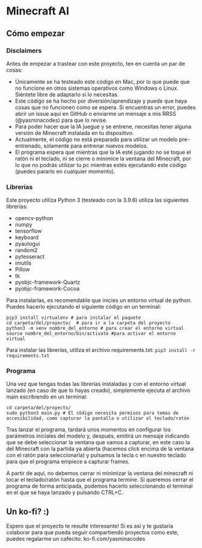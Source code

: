 # Minecraft AI

## Cómo empezar

### Disclaimers
Antes de empezar a trastear con este proyecto, ten en cuenta un par de cosas:  
* Únicamente se ha testeado este código en Mac, por lo que puede que no funcione en otros sistemas operativos como Windows o Linux. Siéntete libre de adaptarlo si lo necesitas.
* Este código se ha hecho por diversión/aprendizaje y puede que haya cosas que no funcionen como se espera. Si encuentras un error, puedes abrir un issue aquí en GitHub o enviarme un mensaje a mis RRSS (@yasminacodes) para que lo revise.  
* Para poder hacer que la IA juegue y se entrene, necesitas tener alguna versión de Minecraft instalada en tu dispositivo.  
* Actualmente, el código no está preparado para utilizar un modelo pre-entrenado, solamente para entrenar nuevos modelos.  
* El programa espera que mientras que la IA esté jugando no se toque el ratón ni el teclado, ni se cierre o minimice la ventana del Minecraft, por lo que no podrás utilizar tu pc mientras estés ejecutando este código (puedes pararlo en cualquier momento).

### Librerías
Este proyecto utiliza Python 3 (testeado con la 3.9.6) utiliza las siguientes librerías:  
* opencv-python  
* numpy  
* tensorflow  
* keyboard  
* pyautogui  
* random2  
* pytesseract  
* imutils  
* Pillow  
* tk  
* pyobjc-framework-Quartz  
* pyobjc-framework-Cocoa  

Para instalarlas, es recomendable que inicies un entorno virtual de python. Puedes hacerlo ejecutando el siguiente código en un terminal:  
```
pip3 install virtualenv # para instalar el paquete  
cd carpeta/del/proyecto/  # para ir a la carpeta del proyecto
python3 -m venv nombre_del_entorno # para crear el entorno virtual  
source nombre_del_entorno/bin/activate #para activar el entorno virtual  
```

Para instalar las librerías, utiliza el archivo requirements.txt: `pip3 install -r requirements.txt`

### Programa
Una vez que tengas todas las librerías instaladas y con el entorno virtual lanzado (en caso de que lo hayas creado), simplemente ejecuta el archivo main escribiendo en un terminal:
```
cd carpeta/del/proyecto/
sudo python3 main.py # El código necesita permisos para temas de accesibilidad, como capturar la pantalla o utilizar el teclado/ratón
```

Tras lanzar el programa, tardará unos momentos en configurar los parámetros iniciales del modelo y, después, emitirá un mensaje indicando que se debe seleccionar la ventana que vamos a capturar, en este caso la del Minecraft con la partida ya abierta (hacemos click encima de la ventana con el ratón para seleccionarla) y pulsamos la tecla c en nuestro teclado para que el programa empiece a capturar frames.  

A partir de aquí, no debemos cerrar ni minimizar la ventana del minecraft ni tocar el teclado/ratón hasta que el programa termine. Si queremos cerrar el programa de forma anticipada, podemos hacerlo seleccionando el terminal en el que se haya lanzado y pulsando CTRL+C.

## Un ko-fi? :)
Espero que el proyecto te resulte interesante! Si es así y te gustaría colaborar para que pueda seguir compartiendo proyectos como este, puedes regalarme un cafecito: ko-fi.com/yasminacodes